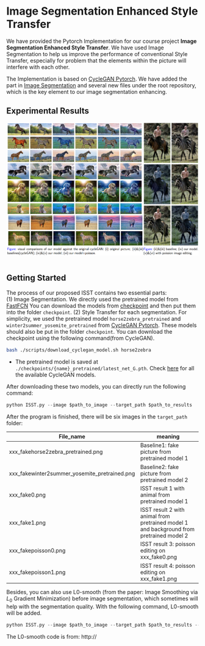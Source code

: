 # Image Segmentation Enhanced Style Transfer

We have provided the Pytorch Implementation for our course project **Image Segmentation Enhanced Style Transfer**. We have used Image Segmentation to help us improve the performance of conventional Style Transfer, especially for problem that the elements within the picture will interfere with each other.  

The Implementation is based on [CycleGAN Pytorch](https://github.com/junyanz/pytorch-CycleGAN-and-pix2pix). We have added the part in [Image Segmentation](https://github.com/RL-WWW/ISST/tree/main/segmentation) and several new files under the root repository, which is the key element to our image segmentation enhancing.

## Experimental Results
<img src='pictures/summary.png' align="right">



&nbsp;
## Getting Started
The process of our proposed ISST contains two essential parts:  
(1) Image Segmentation. We directly used the pretrained model from [FastFCN](https://github.com/wuhuikai/FastFCN) You can download the models from [checkpoint](https://rec.ustc.edu.cn/share/7018a790-4108-11eb-88ad-2bd0a4833268) and then put them into the folder `checkpoint`.
(2) Style Transfer for each segmentation. For simplicity, we used the pretrained model `horse2zebra_pretrained` and `winter2summer_yosemite_pretrained` from [CycleGAN Pytorch](https://github.com/junyanz/pytorch-CycleGAN-and-pix2pix). These models should also be put in the folder `checkpoint`. You can download the checkpoint using the following command(from CycleGAN).
```bash
bash ./scripts/download_cyclegan_model.sh horse2zebra
```
- The pretrained model is saved at `./checkpoints/{name}_pretrained/latest_net_G.pth`. Check [here](https://github.com/junyanz/pytorch-CycleGAN-and-pix2pix/blob/master/scripts/download_cyclegan_model.sh#L3) for all the available CycleGAN models.

After downloading these two models, you can directly run the following command:
```python
python ISST.py --image $path_to_image --target_path $path_to_results
```
After the program is finished, there will be six images in the `target_path` folder:



| File_name                                     | meaning                                                      |
| --------------------------------------------- | ------------------------------------------------------------ |
| xxx_fakehorse2zebra_pretrained.png            | Baseline1: fake picture from pretrained model 1              |
| xxx_fakewinter2summer_yosemite_pretrained.png | Baseline2: fake picture from pretrained model 2              |
| xxx_fake0.png                                 | ISST result 1 with animal from pretrained model 1            |
| xxx_fake1.png                                 | ISST result 2 with animal from pretrained model 1 </br>and background from pretrained model 2 |
| xxx_fakepoisson0.png                          | ISST result 3: poisson editing on xxx_fake0.png              |
| xxx_fakepoisson1.png                          | ISST result 4: poisson editing on xxx_fake1.png              |

Besides, you can also use L0-smooth (from the paper: Image Smoothing via $L_0$ Gradient Minimization) before image segmentation, which sometimes will help with the segmentation quality. With the following command, L0-smooth will be added. 
```python
python ISST.py --image $path_to_image --target_path $path_to_results --with_L0
```
The L0-smooth code is from: http://
